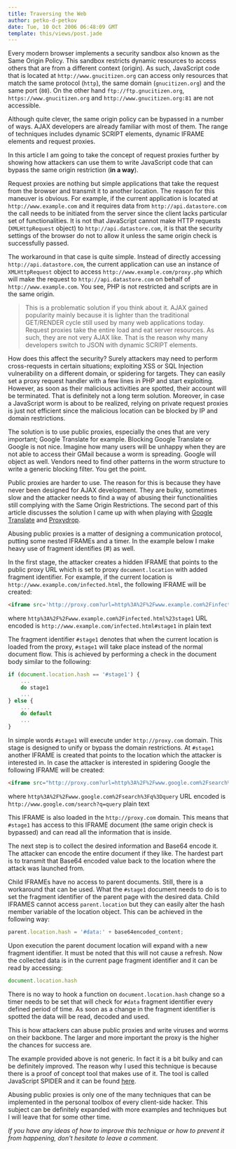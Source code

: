 ```yaml
---
title: Traversing the Web
author: petko-d-petkov
date: Tue, 10 Oct 2006 06:48:09 GMT
template: this/views/post.jade
---
```


Every modern browser implements a security sandbox also known as the Same Origin Policy. This sandbox restricts dynamic resources to access others that are from a different context (origin). As such, JavaScript code that is located at `http://www.gnucitizen.org` can access only resources that match the same protocol (`http`), the same domain (`gnucitizen.org`) and the same port (`80`). On the other hand `ftp://ftp.gnucitizen.org`, `https://www.gnucitizen.org` and `http://www.gnucitizen.org:81` are not accessible.

Although quite clever, the same origin policy can be bypassed in a number of ways. AJAX developers are already familiar with most of them. The range of techniques includes dynamic SCRIPT elements, dynamic IFRAME elements and request proxies.

In this article I am going to take the concept of request proxies further by showing how attackers can use them to write JavaScript code that can bypass the same origin restriction (**in a way**).

Request proxies are nothing but simple applications that take the request from the browser and transmit it to another location. The reason for this maneuver is obvious. For example, if the current application is located at `http://www.example.com` and it requires data from `http://api.datastore.com` the call needs to be initiated from the server since the client lacks particular set of functionalities. It is not that JavaScript cannot make HTTP requests (`XMLHttpRequest` object) to `http://api.datastore.com`, it is that the security settings of the browser do not to allow it unless the same origin check is successfully passed.

The workaround in that case is quite simple. Instead of directly accessing `http://api.datastore.com`, the current application can use an instance of `XMLHttpRequest` object to access `http://www.example.com/proxy.php` which will make the request to `http://api.datastore.com` on behalf of `http://www.example.com`. You see, PHP is not restricted and scripts are in the same origin.

> This is a problematic solution if you think about it. AJAX gained popularity mainly because it is lighter than the traditional GET/RENDER cycle still used by many web applications today. Request proxies take the entire load and eat server resources. As such, they are not very AJAX like. That is the reason why many developers switch to JSON with dynamic SCRIPT elements.

How does this affect the security? Surely attackers may need to perform cross-requests in certain situations; exploiting XSS or SQL Injection vulnerability on a different domain, or spidering for targets. They can easily set a proxy request handler with a few lines in PHP and start exploiting. However, as soon as their malicious activities are spotted, their account will be terminated. That is definitely not a long term solution. Moreover, in case a JavaScript worm is about to be realized, relying on private request proxies is just not efficient since the malicious location can be blocked by IP and domain restrictions.

The solution is to use public proxies, especially the ones that are very important; Google Translate for example. Blocking Google Translate or Google is not nice. Imagine how many users will be unhappy when they are not able to access their GMail because a worm is spreading. Google will object as well. Vendors need to find other patterns in the worm structure to write a generic blocking filter. You get the point.

Public proxies are harder to use. The reason for this is because they have never been designed for AJAX development. They are bulky, sometimes slow and the attacker needs to find a way of abusing their functionalities still complying with the Same Origin Restrictions. The second part of this article discusses the solution I came up with when playing with [Google Translate](http://translate.google.com) and [Proxydrop](http://www.proxydrop.com/).

Abusing public proxies is a matter of designing a communication protocol, putting some nested IFRAMEs and a timer. In the example below I make heavy use of fragment identifies (#) as well.

In the first stage, the attacker creates a hidden IFRAME that points to the public proxy URL which is set to proxy `document.location` with added fragment identifier. For example, if the current location is `http://www.example.com/infected.html`, the following IFRAME will be created:

```html
<iframe src='http://proxy.com?url=http%3A%2F%2Fwww.example.com%2Finfected.html%23stage1'></iframe>
```

where `http%3A%2F%2Fwww.example.com%2Finfected.html%23stage1` URL encoded is `http://www.example.com/infected.html#stage1` in plain text

The fragment identifier `#stage1` denotes that when the current location is loaded from the proxy, `#stage1` will take place instead of the normal document flow. This is achieved by performing a check in the document body similar to the following:

```javascript
if (document.location.hash == '#stage1') {
	...
	do stage1
	...
} else {
	...
	do default
	...
}
```

In simple words `#stage1` will execute under `http://proxy.com` domain. This stage is designed to unify or bypass the domain restrictions. At `#stage1` another IFRAME is created that points to the location which the attacker is interested in. In case the attacker is interested in spidering Google the following IFRAME will be created:

```html
<iframe src="http://proxy.com?url=http%3A%2F%2Fwww.google.com%2Fsearch%3Fq%3Dquery"></iframe>
```

where `http%3A%2F%2Fwww.google.com%2Fsearch%3Fq%3Dquery` URL encoded is h`ttp://www.google.com/search?q=query` plain text

This IFRAME is also loaded in the `http://proxy.com` domain. This means that `#stage1` has access to this IFRAME document (the same origin check is bypassed) and can read all the information that is inside.

The next step is to collect the desired information and Base64 encode it. The attacker can encode the entire document if they like. The hardest part is to transmit that Base64 encoded value back to the location where the attack was launched from.

Child IFRAMEs have no access to parent documents. Still, there is a workaround that can be used. What the `#stage1` document needs to do is to set the fragment identifier of the parent page with the desired data. Child IFRAMES cannot access `parent.location` but they can easily alter the hash member variable of the location object.  This can be achieved in the following way:

```javascript
parent.location.hash = '#data:' + base64encoded_content;
```

Upon execution the parent document location will expand with a new fragment identifier. It must be noted that this will not cause a refresh. Now the collected data is in the current page fragment identifier and it can be read by accessing:

```javascript
document.location.hash
```

There is no way to hook a function on `document.location.hash` change so a timer needs to be set that will check for `#data` fragment identifier every defined period of time. As soon as a change in the fragment identifier is spotted the data will be read, decoded and used.

This is how attackers can abuse public proxies and write viruses and worms on their backbone. The larger and more important the proxy is the higher the chances for success are.

The example provided above is not generic. In fact it is a bit bulky and can be definitely improved. The reason why I used this technique is because there is a proof of concept tool that makes use of it. The tool is called JavaScript SPIDER and it can be found [here](/blog/javascript-spider).

Abusing public proxies is only one of the many techniques that can be implemented in the personal toolbox of every client-side hacker. This subject can be definitely expanded with more examples and techniques but I will leave that for some other time.

_If you have any ideas of how to improve this technique or how to prevent it from happening, don't hesitate to leave a comment._
